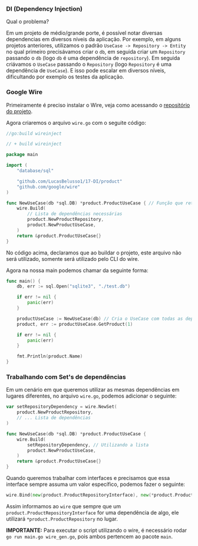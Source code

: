 ### DI (Dependency Injection)

Qual o problema?

Em um projeto de médio/grande porte, é possível notar diversas dependencias em diversos níveis da aplicação. Por exemplo,
em alguns projetos anteriores, utilizamos o padrão `UseCase -> Repository -> Entity` no qual primeiro precisávamos criar
o `db`, em seguida criar um `Repository` passando o `db` (logo `db` é uma dependência de `repository`). Em seguida
criávamos o `UseCase` passando o `Repository` (logo `Repository` é uma dependência de `UseCase`). E isso pode escalar
em diversos níveis, dificultando por exemplo os testes da aplicação.

### Google Wire

Primeiramente é preciso instalar o Wire, veja como acessando o [repositório do projeto](https://github.com/google/wire).

Agora criaremos o arquivo `wire.go` com o seguite código:

```GO
//go:build wireinject

// + build wireinject

package main

import (
	"database/sql"

	"github.com/LucasBelusso1/17-DI/product"
	"github.com/google/wire"
)

func NewUseCase(db *sql.DB) *product.ProductUseCase { // Função que retornará nosso objeto
	wire.Build(
		// Lista de dependências necessárias
		product.NewProductRepository,
		product.NewProductUseCase,
	)
	return &product.ProductUseCase{}
}
```

No código acima, declaramos que ao buildar o projeto, este arquivo não será utilizado, somente será utilizado pelo CLI
do wire.

Agora na nossa main podemos chamar da seguinte forma:

```GO
func main() {
	db, err := sql.Open("sqlite3", "./test.db")

	if err != nil {
		panic(err)
	}

	productUseCase := NewUseCase(db) // Cria o UseCase com todas as dependências necessárias
	product, err := productUseCase.GetProduct(1)

	if err != nil {
		panic(err)
	}

	fmt.Println(product.Name)
}
```

### Trabalhando com Set's de dependências

Em um cenário em que queremos utilizar as mesmas dependências em lugares diferentes, no arquivo `wire.go`, podemos
adicionar o seguinte:

```GO
var setRepositoryDependency = wire.NewSet(
	product.NewProductRepository,
	// ... Lista de dependências
)

func NewUseCase(db *sql.DB) *product.ProductUseCase {
	wire.Build(
		setRepositoryDependency, // Utilizando a lista
		product.NewProductUseCase,
	)
	return &product.ProductUseCase{}
}
```

Quando queremos trabalhar com interfaces e precisamos que essa interface sempre assuma um valor específico, podemos
fazer o seguinte:

```GO
wire.Bind(new(product.ProductRepositoryInterface), new(*product.ProductRepository)),
```

Assim informamos ao `wire` que sempre que um `product.ProductRepositoryInterface` for uma dependência de algo, ele
utilizará `*product.ProductRepository` no lugar.

**IMPORTANTE:** Para executar o script utilizando o wire, é necessário rodar `go run main.go wire_gen.go`, pois ambos
pertencem ao pacote `main`.